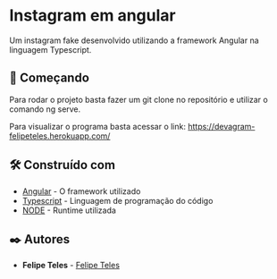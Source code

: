 # Instagram em angular

Um instagram fake desenvolvido utilizando a framework Angular na linguagem Typescript.

## 🚀 Começando

Para rodar o projeto basta fazer um git clone no repositório e utilizar o comando ng serve.

Para visualizar o programa basta acessar o link: https://devagram-felipeteles.herokuapp.com/

## 🛠️ Construído com

* [Angular]([http://www.dropwizard.io/1.0.2/docs/](https://angular.io/)) - O framework utilizado
* [Typescript](https://www.typescriptlang.org/) - Linguagem de programação do código
* [NODE](https://nodejs.org/en/) - Runtime utilizada

## ✒️ Autores

* **Felipe Teles** - [Felipe Teles](https://github.com/felipersteles)
